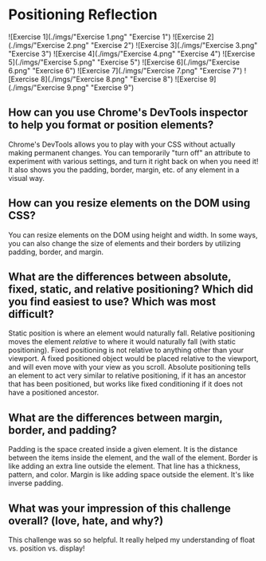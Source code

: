 # Positioning Reflection

![Exercise 1](./imgs/"Exercise 1.png" "Exercise 1")
![Exercise 2](./imgs/"Exercise 2.png" "Exercise 2")
![Exercise 3](./imgs/"Exercise 3.png" "Exercise 3")
![Exercise 4](./imgs/"Exercise 4.png" "Exercise 4")
![Exercise 5](./imgs/"Exercise 5.png" "Exercise 5")
![Exercise 6](./imgs/"Exercise 6.png" "Exercise 6")
![Exercise 7](./imgs/"Exercise 7.png" "Exercise 7")
![Exercise 8](./imgs/"Exercise 8.png" "Exercise 8")
![Exercise 9](./imgs/"Exercise 9.png" "Exercise 9")

## How can you use Chrome's DevTools inspector to help you format or position elements?

Chrome's DevTools allows you to play with your CSS without actually making permanent changes. You can temporarily "turn off" an attribute to experiment with various settings, and turn it right back on when you need it! It also shows you the padding, border, margin, etc. of any element in a visual way.

## How can you resize elements on the DOM using CSS?

You can resize elements on the DOM using height and width. In some ways, you can also change the size of elements and their borders by utilizing padding, border, and margin.

## What are the differences between absolute, fixed, static, and relative positioning? Which did you find easiest to use? Which was most difficult?

Static position is where an element would naturally fall. Relative positioning moves the element *relative* to where it would naturally fall (with static positioning). Fixed positioning is not relative to anything other than your viewport. A fixed positioned object would be placed relative to the viewport, and will even move with your view as you scroll. Absolute positioning tells an element to act very similar to relative positioning, if it has an ancestor that has been positioned, but works like fixed conditioning if it does not have a positioned ancestor.

## What are the differences between margin, border, and padding?

Padding is the space created inside a given element. It is the distance between the items inside the element, and the wall of the element. Border is like adding an extra line outside the element. That line has a thickness, pattern, and color. Margin is like adding space outside the element. It's like inverse padding.

## What was your impression of this challenge overall? (love, hate, and why?)

This challenge was so so helpful. It really helped my understanding of float vs. position vs. display!